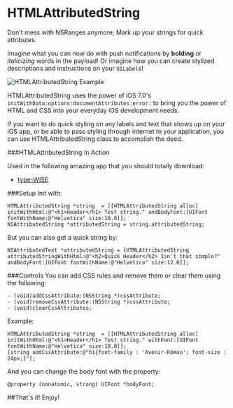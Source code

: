 HTMLAttributedString
====================

Don't mess with NSRanges anymore; Mark up your strings for quick attributes.

Imagine what you can now do with push notifications by **bolding** or *italicizing* words in the payload! Or imagine how you can create stylized descriptions and instructions on your `UILabel`s!

![HTMLAttributedString Example](http://mmislam101.github.io/images/HTMLAttributedString_scrnshot01.png)

HTMLAttributedString uses the power of iOS 7.0's `initWithData:options:documentAttributes:error:` to bring you the power of HTML and CSS into your everyday iOS development needs.

If you want to do quick styling on any labels and text that shows up on your iOS app, or be able to pass styling through internet to your application, you can use HTMLAttributedString class to accomplish the deed.

###HTMLAttributedString In Action

Used in the following amazing app that you should totally download:
- [type-WISE](https://itunes.apple.com/us/app/type-wise-play-with-typefaces/id827605748)

###Setup
Init with: 
```smalltalk
HTMLAttributedString *string  = [[HTMLAttributedString alloc] initWithHtml:@"<h1>Header</h1> Test string." andBodyFont:[UIFont fontWithName:@"Helvetica" size:18.0]];
NSAttributedString *attributedString = string.attributedString;
```
But you can also get a quick string by:
```smalltalk
NSAttributedText *attributedString = [HTMLAttributedString attributedStringWithHtml:@"<h2>Quick Header</h2> Isn't that simple?" andBodyFont:[UIFont fontWithName:@"Helvetica" size:12.0]];
```

###Controls
You can add CSS rules and remove them or clear them using the following:
```smalltalk
- (void)addCssAttribute:(NSString *)cssAttribute;
- (void)removeCssAttribute:(NSString *)cssAttribute;
- (void)clearCssAttributes;
```

Example:
```smalltalk
HTMLAttributedString *string  = [[HTMLAttributedString alloc] initWithHtml:@"<h1>Header</h1> Test string." withFont:[UIFont fontWithName:@"Helvetica" size:18.0]];
[string addCssAttribute:@"h1{font-family : 'Avenir-Roman'; font-size : 24px;}"];
```

And you can change the body font with the property:
```smalltalk
@property (nonatomic, strong) UIFont *bodyFont;
```
##That's it! Enjoy!
